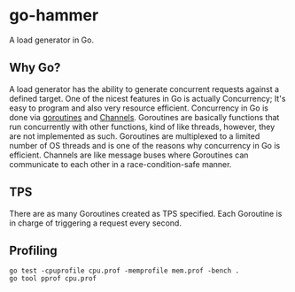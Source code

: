 # go-hammer

A load generator in Go.

## Why Go? 

A load generator has the ability to generate concurrent requests against a defined target. One of the nicest features in Go is actually Concurrency; It's easy to program and also very resource efficient.  Concurrency in Go is done via [goroutines](https://golang.org/doc/faq#goroutines) and [Channels](https://golangbot.com/channels/). Goroutines are basically functions that run concurrently with other functions, kind of like threads, however, they are not implemented as such. Goroutines are multiplexed to a limited number of OS threads and is one of the reasons why concurrency in Go is efficient. Channels are like message buses where Goroutines can communicate to each other in a race-condition-safe manner.

## TPS

There are as many Goroutines created as TPS specified. Each Goroutine is in charge of triggering a request every second. 

## Profiling

```
go test -cpuprofile cpu.prof -memprofile mem.prof -bench .
go tool pprof cpu.prof
```